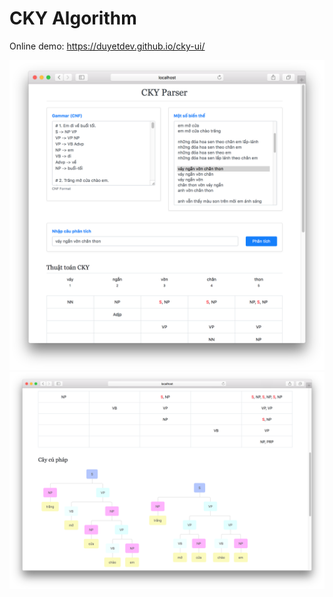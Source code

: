 # CKY Algorithm

Online demo: https://duyetdev.github.io/cky-ui/

![screenshot-1.png](screenshot-1.png)
![screenshot-2.png](screenshot-2.png)